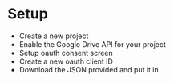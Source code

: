 # Setup

 - Create a new project
 - Enable the Google Drive API for your project
 - Setup oauth consent screen
 - Create a new oauth client ID
 - Download the JSON provided and put it in <TBD>
